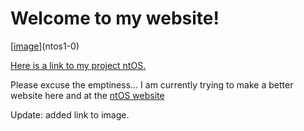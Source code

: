 # Welcome to my website!

[[image](https://user-images.githubusercontent.com/66440439/113936841-4aee2b80-97f0-11eb-93f8-384a4da34311.png)](ntos1-0)

[Here is a link to my project ntOS.](ntos1-0)

Please excuse the emptiness... I am currently trying to make a better website here and at the [ntOS website](ntos1-0)











Update: added link to image.
